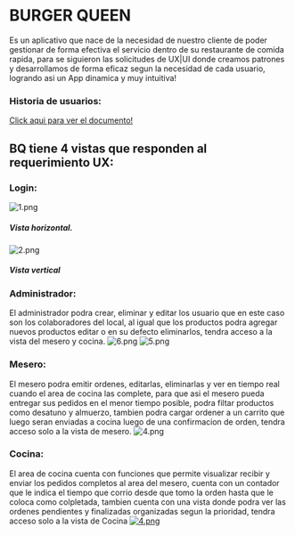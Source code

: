   # BURGER QUEEN

  Es un aplicativo que nace de la necesidad de nuestro cliente de poder gestionar de forma efectiva el servicio dentro de su restaurante de comida rapida, para se siguieron las solicitudes de UX|UI donde creamos patrones y desarrollamos de forma eficaz segun la necesidad de cada usuario, logrando asi un App dinamica y muy intuitiva!

  ### Historia de usuarios:

[Click aqui para ver el documento!](https://www.canva.com/design/DAFdS76Gd50/vqcRzFwpRma5uqOMISpskA/view?utm_content=DAFdS76Gd50&utm_campaign=designshare&utm_medium=link&utm_source=publishsharelink)

## BQ tiene 4 vistas que responden al requerimiento UX:
  
  ### Login:
![1.png](https://postimg.cc/2b2cCgrD)
##### Vista horizontal.

![2.png](https://postimg.cc/3WkzFChx)
##### Vista vertical

  ### Administrador:
El administrador podra crear, eliminar y editar los usuario que en este caso son los colaboradores del local, al igual que los productos podra agregar nuevos productos editar o en su defecto eliminarlos, tendra acceso a la vista del mesero y cocina.
![6.png](https://postimg.cc/7f34SM1T) 
![5.png](https://postimg.cc/KkCbD0st)

 ### Mesero:
El mesero podra emitir ordenes, editarlas, eliminarlas y ver en tiempo real cuando el area de cocina las complete, para que asi el mesero pueda entregar sus pedidos en el menor tiempo posible, podra filtar productos como desatuno y almuerzo, tambien podra cargar ordener a un carrito que luego seran enviadas a cocina luego de una confirmacion de orden, tendra acceso solo a la vista de mesero.
![4.png](https://postimg.cc/FYH61jTv)

 ### Cocina:
El area de cocina cuenta con funciones que permite visualizar recibir y enviar los pedidos completos al area del mesero, cuenta con un contador que le indica el tiempo que corrio desde que tomo la orden hasta que le coloca como colpletada, tambien cuenta con una vista donde podra ver las ordenes pendientes y finalizadas organizadas segun la prioridad, tendra acceso solo a la vista de Cocina
[![4.png](https://i.postimg.cc/RZ7xsdfW/4.png)](https://postimg.cc/FYH61jTv)


